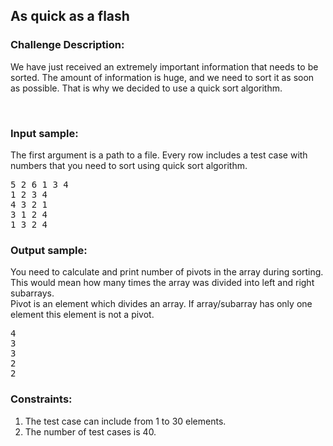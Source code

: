 <h2>As quick as a flash</h2>

<h3>Challenge Description:</h3>

<p>
    We have just received an extremely important information that needs to be sorted. The amount of information
    is huge, and we need to sort it as soon as possible. That is why we decided to use a quick sort algorithm.
</p>
<br>

<h3>Input sample:</h3>

<p>
    The first argument is a path to a file. Every row includes a test case with numbers that you need to sort
    using quick sort algorithm.
</p>

<pre class="description-input-output">5 2 6 1 3 4
1 2 3 4
4 3 2 1
3 1 2 4
1 3 2 4</pre>

<h3>Output sample:</h3>

<p>
    You need to calculate and print number of pivots in the array during sorting. This would mean how many times
    the array was divided into left and right subarrays. <br>
    Pivot is an element which divides an array. If array/subarray has only one element this element is not a pivot.
</p>

<pre class="description-input-output">4
3
3
2
2</pre>

<h3>Constraints:</h3>
<ol>
<li>The test case can include from 1 to 30 elements.</li>
<li>The number of test cases is 40.</li>
</ol>